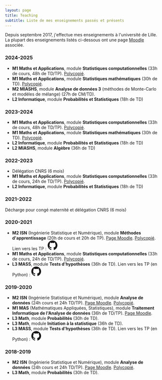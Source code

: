 ```yaml
---
layout: page
title: Teaching
subtitle: Liste de mes enseignements passés et présents
---
```



Depuis septembre 2017, j'effectue mes enseignements à l'université de Lille. La plupart des enseignements listés ci-dessous ont une page [Moodle](https://moodle.univ-lille.fr/) associée.

### 2024-2025
- **M1 Maths et Applications**, module **Statistiques computationnelles** (33h de cours, 48h de TD/TP). [Polycopié](files/Poly_StatComp.pdf).
- **M1 Maths et Applications**, module **Statistiques mathématiques** (30h de TD). [Polycopié](files/Poly_StatComp.pdf).
- **M2 MIASHS**, module **Analyse de données 3** (méthodes de Monte-Carlo et modèles de mélange) (27h de CM/TD).
- **L2 Informatique**, module **Probabilités et Statistiques** (18h de TD)

### 2023-2024
- **M1 Maths et Applications**, module **Statistiques computationnelles** (33h de cours, 48h de TD/TP). [Polycopié](files/Poly_StatComp.pdf).
- **M1 Maths et Applications**, module **Statistiques mathématiques** (30h de TD). [Polycopié](files/Poly_StatComp.pdf).
- **L2 Informatique**, module **Probabilités et Statistiques** (18h de TD)
- **L2 MIASHS**, module **Algèbre** (36h de TD)

### 2022-2023
- Délégation CNRS (6 mois)
- **M1 Maths et Applications**, module **Statistiques computationnelles** (33h de cours, 24h de TD/TP). [Polycopié](files/Poly_StatComp.pdf).
- **L2 Informatique**, module **Probabilités et Statistiques** (18h de TD)

### 2021-2022
Décharge pour congé maternité et délégation CNRS (6 mois)

### 2020-2021
- **M2 ISN** (Ingénierie Statistique et Numérique), module **Méthodes d'apprentissage** (20h de cours et 20h de TP). [Page Moodle](https://moodle.univ-lille.fr/course/view.php?id=1470).
   [Polycopié](files/Poly_AD.pdf).
 Lien vers les TP : [![Github](/img/GitHub-Mark-32px.png)](https://github.com/baeyc/tp-ad-m2isn)
- **M1 Maths et Applications**, module **Statistiques computationnelles** (33h de cours, 24h de TD/TP). [Polycopié](files/Poly_StatComp.pdf).
- **L3 MASS**, module **Tests d'hypothèses** (36h de TD). Lien vers les TP (en Python) : [![Github](/img/GitHub-Mark-32px.png)](https://github.com/baeyc/tpTestsL3MASS)

### 2019-2020
- **M2 ISN** (Ingénierie Statistique et Numérique), module **Analyse de données** (24h cours et 24h TD/TP). [Page Moodle](https://moodle.univ-lille.fr/course/view.php?id=1470).
   [Polycopié](files/Poly_AD.pdf).
- **M1 MAS** (Mathématiques Appliquées, Statistiques), module **Traitement Informatique de l'Analyse de données** (36h de TD/TP). [Page Moodle](https://moodle.univ-lille.fr/course/view.php?id=9529).
- **L3 Math**, module **Probabilités** (30h de TD).
- **L3 Math**, module **Initiation à la statistique** (36h de TD).
- **L3 MASS**, module **Tests d'hypothèses** (36h de TD). Lien vers les TP (en Python) : [![Github](/img/GitHub-Mark-32px.png)](https://github.com/baeyc/tpTestsL3MASS)

### 2018-2019 
- **M2 ISN** (Ingénierie Statistique et Numérique), module **Analyse de données** (24h cours et 24h TD/TP). [Page Moodle](https://moodle.univ-lille.fr/course/view.php?id=1470). [Polycopié](files/Poly_AD.pdf).
- **L3 Math**, module **Probabilités** (30h de TD).


